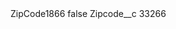 <?xml version="1.0" encoding="UTF-8"?>
<CustomMetadata xmlns="http://soap.sforce.com/2006/04/metadata" xmlns:xsi="http://www.w3.org/2001/XMLSchema-instance" xmlns:xsd="http://www.w3.org/2001/XMLSchema">
    <label>ZipCode1866</label>
    <protected>false</protected>
    <values>
        <field>Zipcode__c</field>
        <value xsi:type="xsd:string">33266</value>
    </values>
</CustomMetadata>
